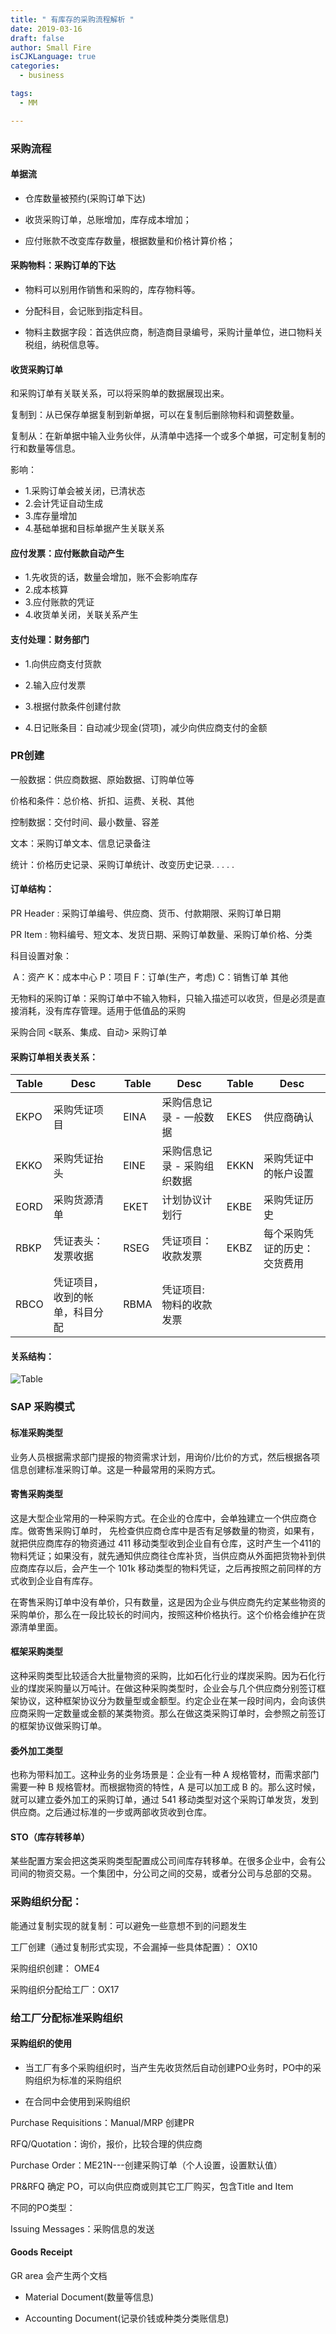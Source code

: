 ```yaml
---
title: " 有库存的采购流程解析 "
date: 2019-03-16
draft: false
author: Small Fire
isCJKLanguage: true
categories: 
  - business

tags: 
  - MM

---
```


### 采购流程

#### 单据流

- 仓库数量被预约(采购订单下达)

- 收货采购订单，总账增加，库存成本增加；


-  应付账款不改变库存数量，根据数量和价格计算价格；

#### 采购物料：采购订单的下达

-  物料可以别用作销售和采购的，库存物料等。


- 分配科目，会记账到指定科目。


- 物料主数据字段：首选供应商，制造商目录编号，采购计量单位，进口物料关税组，纳税信息等。   

#### 收货采购订单

和采购订单有关联关系，可以将采购单的数据展现出来。

复制到：从已保存单据复制到新单据，可以在复制后删除物料和调整数量。

复制从：在新单据中输入业务伙伴，从清单中选择一个或多个单据，可定制复制的行和数量等信息。

影响：

- 1.采购订单会被关闭，已清状态
- 2.会计凭证自动生成
- 3.库存量增加
- 4.基础单据和目标单据产生关联关系

#### 应付发票：应付账款自动产生

- 1.先收货的话，数量会增加，账不会影响库存
- 2.成本核算
- 3.应付账款的凭证
- 4.收货单关闭，关联关系产生

#### 支付处理：财务部门

- 1.向供应商支付货款

- 2.输入应付发票

- 3.根据付款条件创建付款

- 4.日记账条目：自动减少现金(贷项)，减少向供应商支付的金额

### PR创建


一般数据：供应商数据、原始数据、订购单位等

价格和条件：总价格、折扣、运费、关税、其他

控制数据：交付时间、最小数量、容差

文本：采购订单文本、信息记录备注

统计：价格历史记录、采购订单统计、改变历史记录. . . . . 

#### 订单结构：

PR Header : 采购订单编号、供应商、货币、付款期限、采购订单日期

PR Item : 物料编号、短文本、发货日期、采购订单数量、采购订单价格、分类

科目设置对象：

​	A：资产    K：成本中心    P：项目    F：订单(生产，考虑)    C：销售订单    其他

无物料的采购订单：采购订单中不输入物料，只输入描述可以收货，但是必须是直接消耗，没有库存管理。适用于低值品的采购

采购合同   <联系、集成、自动>   采购订单

#### 采购订单相关表关系：

| Table | Desc                           | Table | Desc                        | Table | Desc                         |
| ----- | ------------------------------ | ----- | --------------------------- | ----- | ---------------------------- |
| EKPO  | 采购凭证项目                   | EINA  | 采购信息记录 - 一般数据     | EKES  | 供应商确认                   |
| EKKO  | 采购凭证抬头                   | EINE  | 采购信息记录 - 采购组织数据 | EKKN  | 采购凭证中的帐户设置         |
| EORD  | 采购货源清单                   | EKET  | 计划协议计划行              | EKBE  | 采购凭证历史                 |
| RBKP  | 凭证表头：发票收据             | RSEG  | 凭证项目：收款发票          | EKBZ  | 每个采购凭证的历史：交货费用 |
| RBCO  | 凭证项目，收到的帐单，科目分配 | RBMA  | 凭证项目: 物料的收款发票    |       |                              |

#### 关系结构：

![Table](/images/MMPurchasing/Table.png)

### SAP 采购模式

#### 标准采购类型

业务人员根据需求部门提报的物资需求计划，用询价/比价的方式，然后根据各项信息创建标准采购订单。这是一种最常用的采购方式。

#### 寄售采购类型

这是大型企业常用的一种采购方式。在企业的仓库中，会单独建立一个供应商仓库。做寄售采购订单时， 先检查供应商仓库中是否有足够数量的物资，如果有，就把供应商库存的物资通过 411 移动类型收到企业自有仓库，这时产生一个411的物料凭证；如果没有，就先通知供应商往仓库补货，当供应商从外面把货物补到供应商库存以后，会产生一个 101k 移动类型的物料凭证，之后再按照之前同样的方式收到企业自有库存。

在寄售采购订单中没有单价，只有数量，这是因为企业与供应商先约定某些物资的采购单价，那么在一段比较长的时间内，按照这种价格执行。这个价格会维护在货源清单里面。

#### 框架采购类型

这种采购类型比较适合大批量物资的采购，比如石化行业的煤炭采购。因为石化行业的煤炭采购量以万吨计。在做这种采购类型时，企业会与几个供应商分别签订框架协议，这种框架协议分为数量型或金额型。约定企业在某一段时间内，会向该供应商采购一定数量或金额的某类物资。那么在做这类采购订单时，会参照之前签订的框架协议做采购订单。

#### 委外加工类型

也称为带料加工。这种业务的业务场景是：企业有一种 A 规格管材，而需求部门需要一种 B 规格管材。而根据物资的特性，A 是可以加工成 B 的。那么这时候，就可以建立委外加工的采购订单，通过 541 移动类型对这个采购订单发货，发到供应商。之后通过标准的一步或两部收货收到仓库。

#### STO（库存转移单）

某些配置方案会把这类采购类型配置成公司间库存转移单。在很多企业中，会有公司间的物资交易。一个集团中，分公司之间的交易，或者分公司与总部的交易。

### 采购组织分配： 

能通过复制实现的就复制：可以避免一些意想不到的问题发生

工厂创建（通过复制形式实现，不会漏掉一些具体配置）： OX10

采购组织创建： OME4

采购组织分配给工厂：OX17

### 给工厂分配标准采购组织

#### 采购组织的使用

- 当工厂有多个采购组织时，当产生先收货然后自动创建PO业务时，PO中的采购组织为标准的采购组织


- 在合同中会使用到采购组织


Purchase Requisitions：Manual/MRP 创建PR

RFQ/Quotation：询价，报价，比较合理的供应商

Purchase Order：ME21N---创建采购订单（个人设置，设置默认值）

PR&RFQ 确定 PO，可以向供应商或则其它工厂购买，包含Title and Item

不同的PO类型：

Issuing Messages：采购信息的发送

#### Goods Receipt

GR area 会产生两个文档

- Material Document(数量等信息)

- Accounting Document(记录价钱或种类分类账信息)






